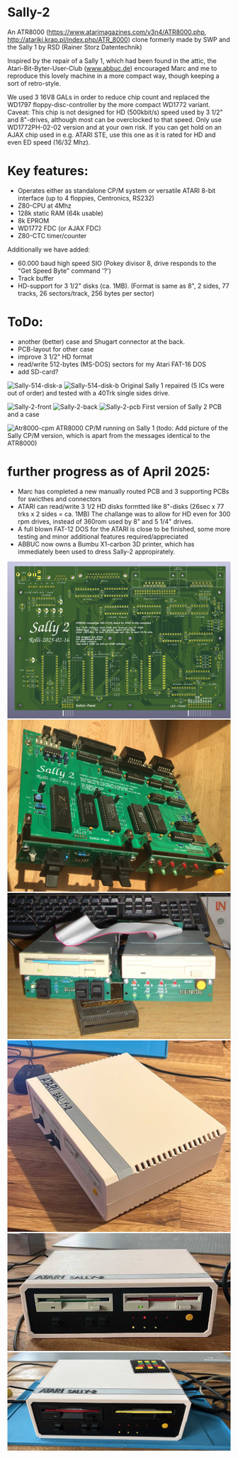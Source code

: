 # Sally-2

An ATR8000 (https://www.atarimagazines.com/v3n4/ATR8000.php, http://atariki.krap.pl/index.php/ATR_8000) clone formerly made by SWP
and the Sally 1 by RSD (Rainer Storz Datentechnik)

Inspired by the repair of a Sally 1, which had been found in the attic, the
Atari-Bit-Byter-User-Club (www.abbuc.de) encouraged Marc and me to reproduce this lovely machine in a more compact way, 
though keeping a sort of retro-style.

We used 3 16V8 GALs in order to reduce chip count and replaced the WD1797 floppy-disc-controller by the more compact
WD1772 variant. Caveat: This chip is not designed for HD (500kbit/s) speed used by 3 1/2" and 8"-drives, although most 
can be overclocked to that speed. Only use WD1772PH-02-02 version and at your own risk.
If you can get hold on an AJAX chip used in e.g. ATARI STE, use this one as it is rated for HD and even ED speed (16/32 Mhz).

# Key features:

- Operates either as standalone CP/M system or versatile ATARI 8-bit interface (up to 4 floppies, Centronics, RS232)
- Z80-CPU at 4Mhz
- 128k static RAM (64k usable)
- 8k EPROM
- WD1772 FDC (or AJAX FDC)
- Z80-CTC timer/counter 

Additionally we have added:

- 60.000 baud high speed SIO (Pokey divisor 8, drive responds to the "Get Speed Byte" command '?')
- Track buffer
- HD-support for 3 1/2" disks (ca. 1MB). (Format is same as 8", 2 sides, 77 tracks, 26 sectors/track, 256 bytes per sector)

# ToDo:

- another (better) case and Shugart connector at the back.
- PCB-layout for other case
- improve 3 1/2" HD format
- read/write 512-bytes (MS-DOS) sectors for my Atari FAT-16 DOS 
- add SD-card?

![Sally-514-disk-a](pictures/sally-514-disk-a.jpg)
![Sally-514-disk-b](pictures/sally-514-disk-b.jpg)
Original Sally 1 repaired (5 ICs were out of order) and tested with a 40Trk single sides drive.

![Sally-2-front](pictures/Sally-2-front.png)
![Sally-2-back](pictures/Sally-2-back.png)
![Sally-2-pcb](pictures/Sally-2-pcb.jpg)
First version of Sally 2 PCB and a case

![Atr8000-cpm](pictures/atr8000-cpm.png)
ATR8000 CP/M running on Sally 1 (todo: Add picture of the Sally CP/M version, which is apart from the messages identical to the ATR8000) 

# further progress as of April 2025:

- Marc has completed a new manually routed PCB and 3 supporting PCBs for swicthes and connectors
- ATARI can read/write 3 1/2 HD disks formtted like 8"-disks (26sec x 77 trks x 2 sides = ca. 1MB)
  The challange was to allow for HD even for 300 rpm drives, instead of 360rom used by 8" and 5 1/4" drives.
- A full blown FAT-12 DOS for the ATARI is close to be finished, some more testing and minor additional features required/appreciated
- ABBUC now owns a Bumbu X1-carbon 3D printer, which has immediately been used to dress Sally-2 appropirately.

![Sally-2-pcb-mk2](/pictures/Sally-2-pcb-mk2.png)
![Sally-2-pcb-mk2a](/pictures/sally-2-pcb-mk2a.jpg)
![Sally-2-pcb-front](/pictures/Sally-2-pcb-front.JPG)
![Sally-2-case-a](/pictures/Sally-2-case-a.jpg)
![Sally-2-case-b](/pictures/Sally-2-case-b.jpg)
![Sally-2-case-front-black](/pictures/Sally-2-front-black.jpg)





